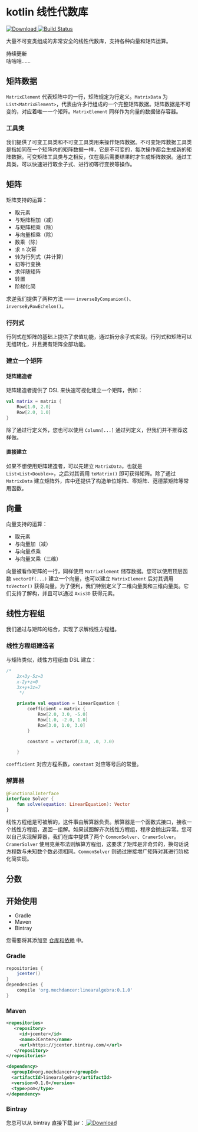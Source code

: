 # kotlin 线性代数库
[ ![Download](https://api.bintray.com/packages/mechdancer/maven/linearalgebra/images/download.svg) ](https://bintray.com/mechdancer/maven/linearalgebra/_latestVersion)
[![Build Status](https://www.travis-ci.org/MechDancer/linearalgebra.svg?branch=master)](https://www.travis-ci.org/MechDancer/linearalgebra)

大量不可变类组成的非常安全的线性代数库，支持各种向量和矩阵运算。

~~持续更新~~  
咕咕咕……

## 矩阵数据

`MatrixElement` 代表矩阵中的一行，矩阵规定为行定义。`MatrixData` 为 `List<MatrixElement>`，代表由许多行组成的一个完整矩阵数据。矩阵数据是不可变的，对应着唯一一个矩阵。`MatrixElement` 同样作为向量的数据储存容器。

### 工具类

我们提供了可变工具类和不可变工具类用来操作矩阵数据。不可变矩阵数据工具类是指如同在一个矩阵内的矩阵数据一样，它是不可变的，每次操作都会生成新的矩阵数据。可变矩阵工具类与之相反，仅在最后需要结果时才生成矩阵数据。通过工具类，可以快速进行取余子式、进行初等行变换等操作。

## 矩阵

矩阵支持的运算：

* 取元素
* 与矩阵相加（减）
* 与矩阵相乘（除）
* 与向量相乘（除）
* 数乘（除）
* 求 n 次幂
* 转为行列式（并计算）
* 初等行变换
* 求伴随矩阵
* 转置
* 阶梯化简

求逆我们提供了两种方法 —— `inverseByCompanion()`、`inverseByRowEchelon()`。

### 行列式

行列式在矩阵的基础上提供了求值功能，通过拆分余子式实现。行列式和矩阵可以无缝转化，并且拥有矩阵全部功能。

### 建立一个矩阵

#### 矩阵建造者

矩阵建造者提供了 DSL 来快速可视化建立一个矩阵，例如：

```kotlin
val matrix = matrix {
	Row[1.0, 2.0]
	Row[2.0, 1.0]
}
```

除了通过行定义外，您也可以使用 `Column[...]` 通过列定义，但我们并不推荐这样做。

#### 直接建立

如果不想使用矩阵建造者，可以先建立 `MatrixData`，也就是 `List<List<Double>>`，之后对其调用 `toMatrix()` 即可获得矩阵。除了通过 `MatrixData` 建立矩阵外，库中还提供了构造单位矩阵、零矩阵、范德蒙矩阵等常用函数。

## 向量

向量支持的运算：

* 取元素
* 与向量加（减）
* 与向量点乘
* 与向量叉乘（三维）

向量被看作矩阵的一行，同样使用 `MatrixElement` 储存数据。您可以使用顶层函数 `vectorOf(...)` 建立一个向量，也可以建立 `MatrixElement` 后对其调用 `toVector()` 获得向量。为了便利，我们特别定义了二维向量类和三维向量类。它们支持了解构，并且可以通过 `Axis3D` 获得元素。

## 线性方程组

我们通过与矩阵的结合，实现了求解线性方程组。

### 线性方程组建造者

与矩阵类似，线性方程组由 DSL 建立：

```kotlin
/*
	2x+3y-5z=3
	x-2y+z=0
	3x+y+3z=7
	 */

	private val equation = linearEquation {
		coefficient = matrix {
			Row[2.0, 3.0, -5.0]
			Row[1.0, -2.0, 1.0]
			Row[3.0, 1.0, 3.0]
		}

		constant = vectorOf(3.0, .0, 7.0)

	}
```

`coefficient` 对应方程系数，`constant` 对应等号后的常量。

### 解算器

```kotlin
@FunctionalInterface
interface Solver {
	fun solve(equation: LinearEquation): Vector
}
```

线性方程组是可被解的，这件事由解算器负责。解算器是一个函数式接口，接收一个线性方程组，返回一组解。如果试图解齐次线性方程组，程序会抛出异常。您可以自己实现解算器，我们在库中提供了两个 `CommonSolver`、`CramerSolver`。`CramerSolver` 使用克莱布法则解算方程组，这要求了矩阵是非奇异的，换句话说方程数与未知数个数必须相同。`CommonSolver` 则通过拼接增广矩阵对其进行阶梯化简实现。

## 分数



## 开始使用

* Gradle
* Maven
* Bintray

您需要将其添加至  [仓库和依赖](https://docs.gradle.org/current/userguide/declaring_dependencies.html) 中。

### Gradle

```groovy
repositories {
    jcenter()
}
dependencies {
    compile 'org.mechdancer:linearalgebra:0.1.0'
}
```

### Maven

```xml
<repositories>
   <repository>
     <id>jcenter</id>
     <name>JCenter</name>
     <url>https://jcenter.bintray.com/</url>
   </repository>
</repositories>

<dependency>
  <groupId>org.mechdancer</groupId>
  <artifactId>linearalgebra</artifactId>
  <version>0.1.0</version>
  <type>pom</type>
</dependency>
```

### Bintray

您总可以从 bintray 直接下载 jar：[ ![Download](https://api.bintray.com/packages/mechdancer/maven/linearalgebra/images/download.svg) ](https://bintray.com/mechdancer/maven/linearalgebra/_latestVersion)
